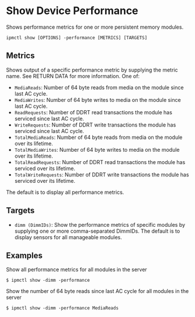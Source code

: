 # Show Device Performance

Shows performance metrics for one or more persistent memory modules.

```text
ipmctl show [OPTIONS] -performance [METRICS] [TARGETS]
```

## **Metrics**

Shows output of a specific performance metric by supplying the metric name. See RETURN DATA for more information. One of:

* `MediaReads`: Number of 64 byte reads from media on the module since last AC cycle.
* `MediaWrites`: Number of 64 byte writes to media on the module since last AC cycle.
* `ReadRequests`: Number of DDRT read transactions the module has serviced since last AC cycle.
* `WriteRequests`: Number of DDRT write transactions the module has serviced since last AC cycle.
* `TotalMediaReads`: Number of 64 byte reads from media on the module over its lifetime.
* `TotalMediaWrites`: Number of 64 byte writes to media on the module over its lifetime.
* `TotalReadRequests`: Number of DDRT read transactions the module has serviced over its lifetime.
* `TotalWriteRequests`: Number of DDRT write transactions the module has serviced over its lifetime.

The default is to display all performance metrics.

## **Targets**

* `dimm (DimmIDs)`: Show the performance metrics of specific modules by supplying one or more comma-separated DimmIDs. The default is to display sensors for all manageable modules.

## **Examples**

Show all performance metrics for all modules in the server

```text
$ ipmctl show -dimm -performance
```

Show the number of 64 byte reads since last AC cycle for all modules in the server

```text
$ ipmctl show -dimm -performance MediaReads
```

